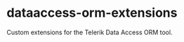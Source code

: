 dataaccess-orm-extensions
=========================

Custom extensions for the Telerik Data Access ORM tool.
